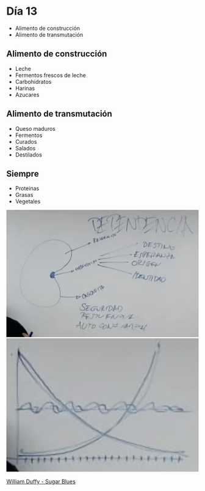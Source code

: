 # Día 13

- Alimento de construcción
- Alimento de transmutación

## Alimento de construcción

- Leche
- Fermentos frescos de leche
- Carbohidratos
- Harinas
- Azucares

## Alimento de transmutación

- Queso maduros
- Fermentos
- Curados
- Salados
- Destilados

## Siempre

- Proteinas
- Grasas
- Vegetales

![](../assets/villanos-invitados.png)
![](../assets/calidad-de-alimentos.png)

[William Duffy - Sugar Blues](https://www.amazon.co.uk/Sugar-Blues-William-Dufty/dp/0446343129)
